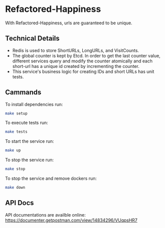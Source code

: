 # Refactored-Happiness

With Refactored-Happiness, urls are guaranteed to be unique.

## Technical Details

-   Redis is used to store ShortURLs, LongURLs, and VisitCounts.
-   The global counter is kept by Etcd. In order to get the last counter value, different services query and modify the counter atomically and each short-url has a unique id created by incrementing the counter.
-   This service's business logic for creating IDs and short URLs has unit tests.

## Cammands

To install dependencies run:

```sh
make setup
```

To execute tests run:

```sh
make tests
```

To start the service run:

```sh
make up
```

To stop the service run:

```sh
make stop
```

To stop the service and remove dockers run:

```sh
make down
```

## API Docs

API documentations are availble online:
https://documenter.getpostman.com/view/14834296/VUqpsHR7
